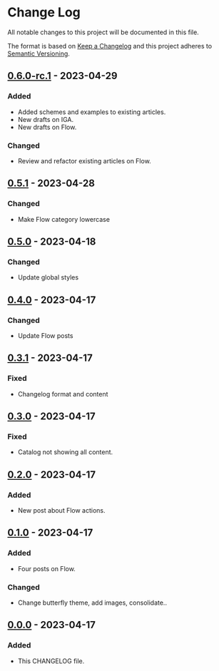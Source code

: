 # Change Log
All notable changes to this project will be documented in this file.

The format is based on [Keep a Changelog](http://keepachangelog.com/)
and this project adheres to [Semantic Versioning](http://semver.org/).

## [0.6.0-rc.1] - 2023-04-29

### Added

- Added schemes and examples to existing articles.
- New drafts on IGA.
- New drafts on Flow.

### Changed

- Review and refactor existing articles on Flow.

## [0.5.1] - 2023-04-28

### Changed

- Make Flow category lowercase

## [0.5.0] - 2023-04-18

### Changed

- Update global styles

## [0.4.0] - 2023-04-17

### Changed

- Update Flow posts

## [0.3.1] - 2023-04-17

### Fixed

- Changelog format and content

## [0.3.0] - 2023-04-17

### Fixed

- Catalog not showing all content.

## [0.2.0] - 2023-04-17

### Added

- New post about Flow actions.

## [0.1.0] - 2023-04-17

### Added

- Four posts on Flow.

### Changed

- Change butterfly theme, add images, consolidate..

## [0.0.0] - 2023-04-17

### Added

- This CHANGELOG file.

[0.6.0-rc.1]: https://github.com/internetguru/blog/releases/tag/v0.5.1
[0.5.1]: https://github.com/internetguru/blog/compare/v0.5.0...v0.5.1
[0.5.0]: https://github.com/internetguru/blog/compare/v0.4.0...v0.5.0
[0.4.0]: https://github.com/internetguru/blog/compare/v0.3.1...v0.4.0
[0.3.1]: https://github.com/internetguru/blog/compare/v0.3.0...v0.3.1
[0.3.0]: https://github.com/internetguru/blog/compare/v0.2.0...v0.3.0
[0.2.0]: https://github.com/internetguru/blog/compare/v0.1.0...v0.2.0
[0.1.0]: https://github.com/internetguru/blog/compare/v0.0.0...v0.1.0
[0.0.0]: https://github.com/internetguru/blog/releases/tag/v0.0.0
